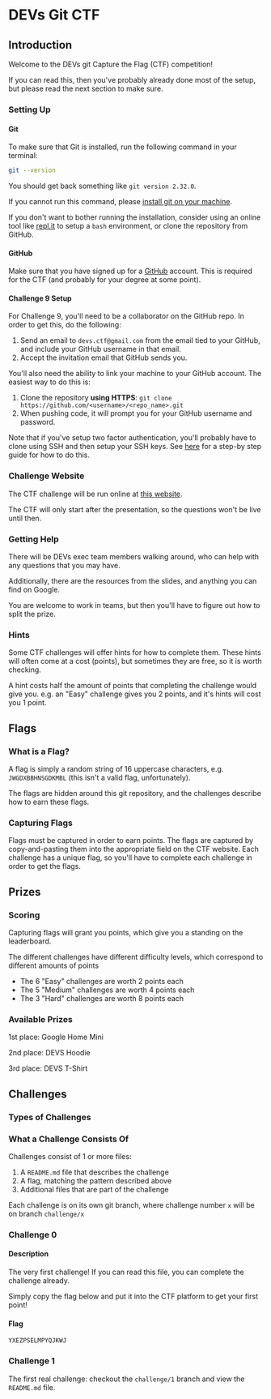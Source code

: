 # DEVs Git CTF
## Introduction

Welcome to the DEVs git Capture the Flag (CTF) competition!

If you can read this, then you've probably already done most of the setup, but please read the next section to make sure.

### Setting Up

#### Git

To make sure that Git is installed, run the following command in your terminal:

```sh
git --version
```

You should get back something like `git version 2.32.0`.

If you cannot run this command, please [install git on your machine](https://git-scm.com/downloads).

If you don't want to bother running the installation, consider using an online tool like [repl.it](https://replit.com) to setup a `bash` environment, or clone the repository from GitHub.

#### GitHub

Make sure that you have signed up for a [GitHub](https://github.com) account. This is required for the CTF (and probably for your degree at some point).


#### Challenge 9 Setup

For Challenge 9, you'll need to be a collaborator on the GitHub repo. In order to get this, do the following:

1. Send an email to `devs.ctf@gmail.com` from the email tied to your GitHub, and include your GitHub username in that email.
2. Accept the invitation email that GitHub sends you.

You'll also need the ability to link your machine to your GitHub account. The easiest way to do this is:

1. Clone the repository **using HTTPS**: `git clone https://github.com/<username>/<repo_name>.git`
2. When pushing code, it will prompt you for your GitHub username and password.

Note that if you've setup two factor authentication, you'll probably have to clone using SSH and then setup your SSH keys. See [here](https://docs.github.com/en/github/authenticating-to-github/connecting-to-github-with-ssh/adding-a-new-ssh-key-to-your-github-account) for a step-by step guide for how to do this.

### Challenge Website

The CTF challenge will be run online at [this website](http://devs-ctf.australiaeast.azurecontainer.io:8000).

The CTF will only start after the presentation, so the questions won't be live until then.

### Getting Help

There will be DEVs exec team members walking around, who can help with any questions that you may have.

Additionally, there are the resources from the slides, and anything you can find on Google.

You are welcome to work in teams, but then you'll have to figure out how to split the prize.

### Hints

Some CTF challenges will offer hints for how to complete them. These hints will often come at a cost (points), but sometimes they are free, so it is worth checking.

A hint costs half the amount of points that completing the challenge would give you. e.g. an "Easy" challenge gives you 2 points, and it's hints will cost you 1 point.

## Flags

### What is a Flag?

A flag is simply a random string of 16 uppercase characters, e.g. `JWGDXBBHNSGDKMBL` (this isn't a valid flag, unfortunately).

The flags are hidden around this git repository, and the challenges describe how to earn these flags.

### Capturing Flags

Flags must be captured in order to earn points. The flags are captured by copy-and-pasting them into the appropriate field on the CTF website. Each challenge has a unique flag, so you'll have to complete each challenge in order to get the flags.

## Prizes

### Scoring

Capturing flags will grant you points, which give you a standing on the leaderboard.

The different challenges have different difficulty levels, which correspond to different amounts of points

* The 6 "Easy" challenges are worth 2 points each
* The 5 "Medium" challenges are worth 4 points each
* The 3 "Hard" challenges are worth 8 points each

### Available Prizes

1st  place: Google Home Mini

2nd place: DEVS Hoodie

3rd place: DEVS T-Shirt

## Challenges

### Types of Challenges

### What a Challenge Consists Of

Challenges consist of 1 or more files:

1. A `README.md` file that describes the challenge
2. A flag, matching the pattern described above
3. Additional files that are part of the challenge

Each challenge is on its own git branch, where challenge number `x` will be on branch `challenge/x`

### Challenge 0

#### Description

The very first challenge! If you can read this file, you can complete the challenge already. 

Simply copy the flag below and put it into the CTF platform to get your first point!

#### Flag

    YXEZPSELMPYQJKWJ

### Challenge 1


The first real challenge: checkout the `challenge/1` branch and view the `README.md` file.
